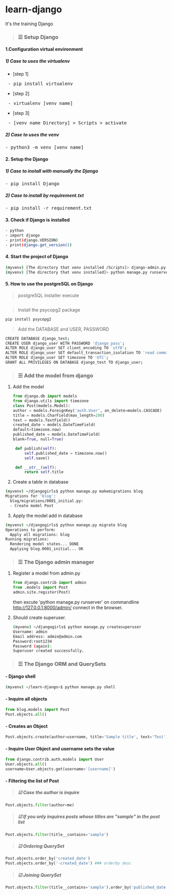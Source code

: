 # learn-django

It's the training Django

> ### ☰ Setup Django

#### 1.Configuration virtual environment

##### 1) Case to uses the virtualenv

- [step 1]

<pre> - pip install virtualenv</pre>

- [step 2]

<pre> - virtualenv [venv name]</pre>

- [step 3]

<pre> - [venv name Directory] > Scripts > activate</pre>

##### 2) Case to uses the venv

<pre>- python3 -m venv [venv name]</pre>

#### 2. Setup the Django

##### 1) Case to install with manually the Django

<pre>- pip install Django</pre>

##### 2) Case to install by requirement.txt

<pre>- pip install -r requirement.txt</pre>

#### 3. Check if Django is installed

```sh
- python
- import django
- print(django.VERSION)
- print(django.get_version())
```

#### 4. Start the project of Django

```sh
(myvenv) [The directory that venv installed /Scripts]> django-admin.py startproject [mysite] .
(myvenv) [The directory that venv installed]> python manage.py runserver
```

#### 5. How to use the postgreSQL on Django

> postgreSQL installer execute

```sh

```

> Install the psycopg2 package

```sh
pip install psycopg2
```

> Add the DATABASE and USER, PASSWORD

```sh
CREATE DATABASE django_test;
CREATE USER django_user WITH PASSWORD 'django_pass';
ALTER ROLE django_user SET client_encoding TO 'utf8';
ALTER ROLE django_user SET default_transaction_isolation TO 'read committed';
ALTER ROLE django_user SET timezone TO 'UTC';
GRANT ALL PRIVILEGES ON DATABASE django_test TO django_user;
```

> ### ☰ Add the model from django

1. Add the model

   ```python
   from django.db import models
   from django.utils import timezone
   class Post(models.Model):
   author = models.ForeignKey('auth.User', on_delete=models.CASCADE)
   title = models.CharField(max_length=200)
   text = models.TextField()
   created_date = models.DateTimeField(
   default=timezone.now)
   published_date = models.DateTimeField(
   blank=True, null=True)

    def publish(self):
        self.published_date = timezone.now()
        self.save()

    def __str__(self):
        return self.title
   ```

2. Create a table in database

```sh
(myvenv) ~/djangogirls$ python manage.py makemigrations blog
Migrations for 'blog':
  blog/migrations/0001_initial.py:
  - Create model Post
```

3. Apply the model add in database

```sh
(myvenv) ~/djangogirls$ python manage.py migrate blog
Operations to perform:
  Apply all migrations: blog
Running migrations:
  Rendering model states... DONE
  Applying blog.0001_initial... OK
```

> ### ☰ The Django admin manager

1. Register a model from admin.py
   ```python
   from django.contrib import admin
   from .models import Post
   admin.site.register(Post)
   ```
   then excute 'python manage.py runserver' on commandline  
   http://127.0.0.1:8000/admin/ connect in the browser.
2. Should create superuser.

   ```sh
   (myvenv) ~/djangogirls$ python manage.py createsuperuser
   Username: admin
   Email address: admin@admin.com
   Password:root1234
   Password (again):
   Superuser created successfully.
   ```

> ### ☰ The Django ORM and QuerySets

#### - Django shell

```sh
(myvenv) ~/learn-django>$ python manage.py shell
```

#### - Inquire all objects

```python
from blog.models import Post
Post.objects.all()
```

#### - Creates an Object

```python
Post.objects.create(author=username, title='Sample title', text='Test')
```

#### - Inquire User Object and username sets the value

```python
from django.contrib.auth.models import User
User.objects.all()
username=User.objects.get(username='[username]')
```

#### - Filtering the list of Post

> ##### ☑︎ Case the author is inquire

```python
Post.objects.filter(author=me)
```

> ##### ☑︎ If you only inquires posts whose titles are "sample" in the post list

```python
Post.objects.filter(title__contains='sample')
```

> ##### ☑︎ Ordering QuerySet

```python
Post.objects.order_by('created_date')
Post.objects.order_by('-created_date') ### orderby desc
```

> ##### ☑︎ Joining QuerySet

```python
Post.objects.filter(title__contains='sample').order_by('published_date')
```
